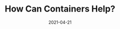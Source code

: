---
contentPage: "/guides/what-are-containers/_index.md"
date: '2021-04-21'
lastmod: '2021-06-15'
layout: single
title: How Can Containers Help?
weight: 2
oldPath: "/content/learningpaths/secure-software-supply-chain/how-can-containers-help.md"
aliases:
- "/outcomes/secure-software-supply-chain/how-can-containers-help"
- "/learningpaths/secure-software-supply-chain/how-can-containers-help"
tags: []
---